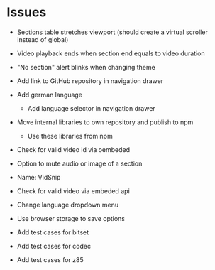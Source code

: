 # Issues

* Sections table stretches viewport (should create a virtual scroller instead of global)
* Video playback ends when section end equals to video duration
* "No section" alert blinks when changing theme
* Add link to GitHub repository in navigation drawer
* Add german language
    * Add language selector in navigation drawer
* Move internal libraries to own repository and publish to npm
    * Use these libraries from npm
* Check for valid video id via oembeded

* Option to mute audio or image of a section

* Name: VidSnip

* Check for valid video via embeded api
* Change language dropdown menu
* Use browser storage to save options

* Add test cases for bitset
* Add test cases for codec
* Add test cases for z85    